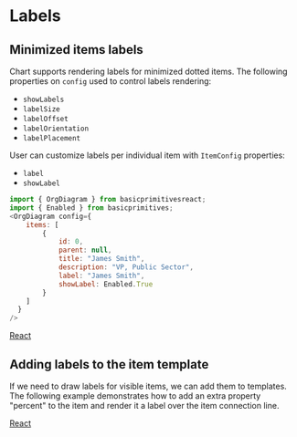 # Labels

## Minimized items labels
Chart supports rendering labels for minimized dotted items. The following properties on `config` used to control labels rendering: 
* `showLabels`
* `labelSize`
* `labelOffset`
* `labelOrientation`
* `labelPlacement`

User can customize labels per individual item with `ItemConfig` properties: 
* `label`
* `showLabel`

```JavaScript
import { OrgDiagram } from basicprimitivesreact;
import { Enabled } from basicprimitives;
<OrgDiagram config={
    items: [
        {
            id: 0,
            parent: null,
            title: "James Smith",
            description: "VP, Public Sector",
            label: "James Smith",
            showLabel: Enabled.True
        }
    ]
  }
/>
```

[React](../src/Samples/Labels.jsx)

## Adding labels to the item template
If we need to draw labels for visible items, we can add them to templates. The following example demonstrates how to add an extra property "percent" to the item and render it a label over the item connection line.

[React](../src/Samples/ItemTemplateLabel.jsx)
